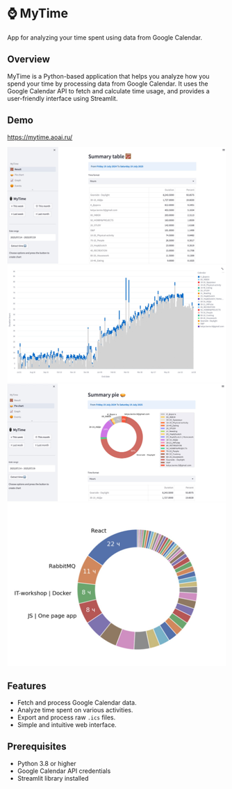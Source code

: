 # ⌚ MyTime

App for analyzing your time spent using data from Google Calendar.

## Overview

MyTime is a Python-based application that helps you analyze how you spend your time by processing data from Google Calendar. It uses the Google Calendar API to fetch and calculate time usage, and provides a user-friendly interface using Streamlit.

## Demo

https://mytime.aoai.ru/

![](docs/screen1.jpg)
![](docs/screen2.jpg)
![](docs/screen3.jpg)
![](docs/screen4.jpg)

## Features

- Fetch and process Google Calendar data.
- Analyze time spent on various activities.
- Export and process raw `.ics` files.
- Simple and intuitive web interface.

## Prerequisites

- Python 3.8 or higher
- Google Calendar API credentials
- Streamlit library installed
